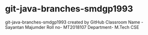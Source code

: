 # git-java-branches-smdgp1993
git-java-branches-smdgp1993 created by GitHub Classroom
Name -Sayantan Majumder Roll no- MT2018107  Department- M.Tech CSE
